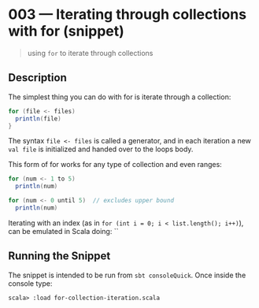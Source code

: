 # 003 &mdash; Iterating through collections with for (snippet)
> using `for` to iterate through collections

## Description
The simplest thing you can do with for is iterate through a collection:

```scala
for (file <- files)
  println(file)
}
```

The syntax `file <- files` is called a generator, and in each iteration a new `val file` is initialized and handed over to the loops body.

This form of for works for any type of collection and even ranges:
```scala
for (num <- 1 to 5)
  println(num)

for (num <- 0 until 5)  // excludes upper bound
  println(num)
```

Iterating with an index (as in `for (int i = 0; i < list.length(); i++)`), can be emulated in Scala doing:
``

## Running the Snippet
The snippet is intended to be run from `sbt consoleQuick`. Once inside the console type:
```
scala> :load for-collection-iteration.scala
```